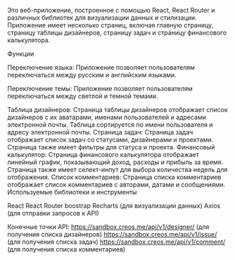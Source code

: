 Это веб-приложение, построенное с помощью React, React Router и различных библиотек для визуализации данных и стилизации. Приложение имеет несколько страниц, включая главную страницу, страницу таблицы дизайнеров, страницу задач и страницу финансового калькулятора.

Функции

Переключение языка: Приложение позволяет пользователям переключаться между русским и английским языками.

Переключение темы: Приложение позволяет пользователям переключаться между светлой и темной темами.

Таблица дизайнеров: Страница таблицы дизайнеров отображает список дизайнеров с их аватарами, именами пользователей и адресами электронной почты. Таблица сортируется по имени пользователя и адресу электронной почты.
Страница задач: Страница задач отображает список задач со статусами, дизайнерами и проектами. Страница также имеет фильтры для статуса и проекта.
Финансовый калькулятор: Страница финансового калькулятора отображает линейный график, показывающий доход, расходы и прибыль за время. Страница также имеет селект-инпут для выбора количества недель для отображения.
Список комментариев: Страница списка комментариев отображает список комментариев с авторами, датами и сообщениями.
Используемые библиотеки и инструменты

React
React Router
boostrap
Recharts (для визуализации данных)
Axios (для отправки запросов к API)

Конечные точки API:
https://sandbox.creos.me/api/v1/designer/ (для получения списка дизайнеров)
https://sandbox.creos.me/api/v1/issue/ (для получения списка задач)
https://sandbox.creos.me/api/v1/comment/ (для получения списка комментариев)